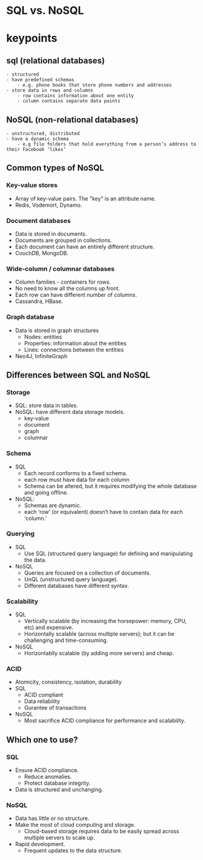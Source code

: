 SQL vs. NoSQL
====
# keypoints
## sql (relational databases)
    - structured
    - have predefined schemas
        - e.g. phone books that store phone numbers and addresses
    - store data in rows and columns
        - row contains information about one entity
        - column contains separate data points
    
## NoSQL (non-relational databases)
    - unstructured, distributed
    - have a dynamic schema 
        - e.g file folders that hold everything from a person’s address to their Facebook ‘likes’ 

## Common types of NoSQL
### Key-value stores
- Array of key-value pairs. The "key" is an attribute name.
- Redis, Vodemort, Dynamo.

### Document databases
- Data is stored in documents.
- Documents are grouped in collections.
- Each document can have an entirely different structure.
- CouchDB, MongoDB.

### Wide-column / columnar databases
- Column families - containers for rows.
- No need to know all the columns up front.
- Each row can have different number of columns.
- Cassandra, HBase.

### Graph database
- Data is stored in graph structures
  - Nodes: entities
  - Properties: information about the entities
  - Lines: connections between the entities
- Neo4J, InfiniteGraph

## Differences between SQL and NoSQL
### Storage
- SQL: store data in tables.
- NoSQL: have different data storage models.
    - key-value
    - document
    - graph
    - columnar

### Schema
- SQL
  - Each record conforms to a fixed schema.
  - each row must have data for each column
  - Schema can be altered, but it requires modifying the whole database and going offline.
- NoSQL:
  - Schemas are dynamic.
  - each ‘row’ (or equivalent) doesn’t have to contain data for each ‘column.’

### Querying
- SQL
  - Use SQL (structured query language) for defining and manipulating the data.
- NoSQL
  - Queries are focused on a collection of documents.
  - UnQL (unstructured query language).
  - Different databases have different syntax.

### Scalability
- SQL
  - Vertically scalable (by increasing the horsepower: memory, CPU, etc) and expensive.
  - Horizontally scalable (across multiple servers); but it can be challenging and time-consuming.
- NoSQL
  - Horizontablly scalable (by adding more servers) and cheap.

### ACID
- Atomicity, consistency, isolation, durability
- SQL
  - ACID compliant
  - Data reliability
  - Gurantee of transactions
- NoSQL
  - Most sacrifice ACID compliance for performance and scalability.

## Which one to use?
### SQL
- Ensure ACID compliance.
  - Reduce anomalies.
  - Protect database integrity.
- Data is structured and unchanging.

### NoSQL
- Data has little or no structure.
- Make the most of cloud computing and storage.
  - Cloud-based storage requires data to be easily spread across multiple servers to scale up.
- Rapid development.
  - Frequent updates to the data structure.
